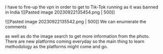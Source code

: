 
I have to fire-up the vpn in order to get to Tik-Tok running as it was banned in India 
![[Pasted image 20230922135454.png | 500]]

![[Pasted image 20230922135542.png | 500]]
We can enumerate the comments

as well as do the image search to get more information from the photo.
There are new platforms coming everyday so the main thing to learn methodology as the platforms might come and go.
